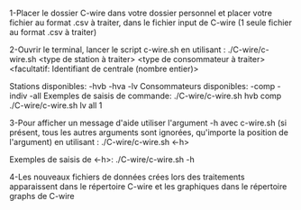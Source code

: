 1-Placer le dossier C-wire dans votre dossier personnel et placer votre fichier au format .csv à traiter, dans le fichier input de C-wire (1 seule fichier au format .csv à traiter)

2-Ouvrir le terminal, lancer le script c-wire.sh en utilisant : ./C-wire/c-wire.sh <type de station à traiter> <type de consommateur à traiter> <facultatif: Identifiant de centrale (nombre entier)>

Stations disponibles:
	-hvb
        -hva
        -lv
Consommateurs disponibles:
        -comp
        -indiv
        -all
Exemples de saisis de commande:
        ./C-wire/c-wire.sh hvb comp
        ./C-wire/c-wire.sh lv all 1
        
3-Pour afficher un message d'aide utiliser l'argument -h  avec c-wire.sh (si présent, tous les autres arguments sont ignorées, qu'importe la position de l'argument) en utilisant : ./C-wire/c-wire.sh <-h>

Exemples de saisis de <-h>:
	./C-wire/c-wire.sh -h
	
4-Les nouveaux fichiers de données crées lors des traitements apparaissent dans le répertoire C-wire et les graphiques dans le répertoire graphs de C-wire